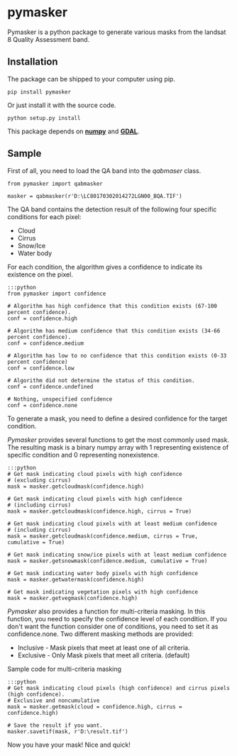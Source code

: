 # pymasker

Pymasker is a python package to generate various masks from the landsat 8 Quality Assessment band.

## Installation

The package can be shipped to your computer using pip.

	pip install pymasker

Or just install it with the source code.

	python setup.py install

This package depends on [**numpy**](http://www.numpy.org/) and [**GDAL**](https://pypi.python.org/pypi/GDAL/).

## Sample

First of all, you need to load the QA band into the *qabmaser* class.

	from pymasker import qabmasker

	masker = qabmasker(r'D:\LC80170302014272LGN00_BQA.TIF')

The QA band contains the detection result of the following four specific conditions for each pixel:

* Cloud
* Cirrus
* Snow/Ice
* Water body

For each condition, the algorithm gives a confidence to indicate its existence on the pixel.

	:::python
	from pymasker import confidence

	# Algorithm has high confidence that this condition exists (67-100 percent confidence).
	conf = confidence.high

	# Algorithm has medium confidence that this condition exists (34-66 percent confidence).
	conf = confidence.medium

	# Algorithm has low to no confidence that this condition exists (0-33 percent confidence)
	conf = confidence.low

	# Algorithm did not determine the status of this condition.
	conf = confidence.undefined

	# Nothing, unspecified confidence
	conf = confidence.none

To generate a mask, you need to define a desired confidence for the target condition. 

*Pymasker* provides several functions to get the most commonly used mask. The resulting mask is a binary numpy array with 1 representing existence of specific condition and 0 representing nonexistence.

	:::python
	# Get mask indicating cloud pixels with high confidence 
	# (excluding cirrus)
	mask = masker.getcloudmask(confidence.high)

	# Get mask indicating cloud pixels with high confidence 
	# (including cirrus)
	mask = masker.getcloudmask(confidence.high, cirrus = True)

	# Get mask indicating cloud pixels with at least medium confidence 
	# (including cirrus)
	mask = masker.getcloudmask(confidence.medium, cirrus = True, cumulative = True)

	# Get mask indicating snow/ice pixels with at least medium confidence
	mask = masker.getsnowmask(confidence.medium, cumulative = True)

	# Get mask indicating water body pixels with high confidence
	mask = masker.getwatermask(confidence.high)

	# Get mask indicating vegetation pixels with high confidence
	mask = masker.getvegmask(confidence.high)

*Pymasker* also provides a function for multi-criteria masking. In this function, you need to specify the confidence level of each condition. If you don't want the function consider one of conditions, you need to set it as confidence.none. Two different masking methods are provided:

* Inclusive	-	Mask pixels that meet at least one of all criteria.
* Exclusive -	Only Mask pixels that meet all criteria. (default)

Sample code for multi-criteria masking

	:::python
	# Get mask indicating cloud pixels (high confidence) and cirrus pixels (high confidence).
	# Exclusive and noncumulative
	mask = masker.getmask(cloud = confidence.high, cirrus = confidence.high)

	# Save the result if you want.
	masker.savetif(mask, r'D:\result.tif')

Now you have your mask! Nice and quick!